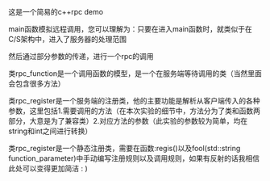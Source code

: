 这是一个简易的c++rpc demo

main函数模拟远程调用，您可以理解为：只要在进入main函数时，就类似于在C/S架构中，进入了服务器的处理范围

然后通过部分参数的传递，进行一个rpc的调用

类rpc_function是一个调用函数的模型，是一个在服务端等待调用的类（当然里面会包含很多方法）

类rpc_register是一个服务端的注册类，他的主要功能是解析从客户端传入的各种参数，这里包括1.需要调用的方法（在本次实验的细节中，方法分为了类和函数两部分，大意是为了兼容类）2.对应方法的参数（此实验的参数较为简单，均在string和int之间进行转换）

类rpc_register是一个静态注册类，需要在函数:regis()以及fool(std::string function_parameter)中手动编写注册规则以及调用规则，如果有反射的话我相信此处可以变得更加简洁 : )

